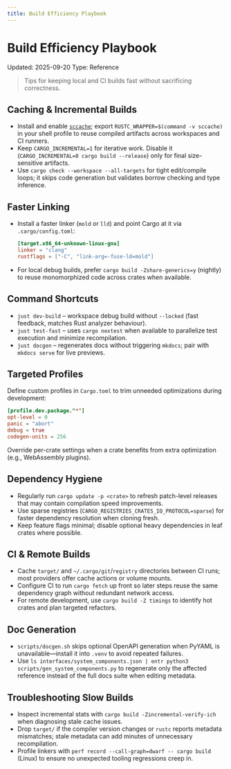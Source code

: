 ```yaml
---
title: Build Efficiency Playbook
---
```


# Build Efficiency Playbook

Updated: 2025-09-20
Type: Reference

> Tips for keeping local and CI builds fast without sacrificing correctness.

## Caching & Incremental Builds

- Install and enable [`sccache`](https://github.com/mozilla/sccache); export `RUSTC_WRAPPER=$(command -v sccache)` in your shell profile to reuse compiled artifacts across workspaces and CI runners.
- Keep `CARGO_INCREMENTAL=1` for iterative work. Disable it (`CARGO_INCREMENTAL=0 cargo build --release`) only for final size-sensitive artifacts.
- Use `cargo check --workspace --all-targets` for tight edit/compile loops; it skips code generation but validates borrow checking and type inference.

## Faster Linking

- Install a faster linker (`mold` or `lld`) and point Cargo at it via `.cargo/config.toml`:
  ```toml
  [target.x86_64-unknown-linux-gnu]
  linker = "clang"
  rustflags = ["-C", "link-arg=-fuse-ld=mold"]
  ```
- For local debug builds, prefer `cargo build -Zshare-generics=y` (nightly) to reuse monomorphized code across crates when available.

## Command Shortcuts

- `just dev-build` – workspace debug build without `--locked` (fast feedback, matches Rust analyzer behaviour).
- `just test-fast` – uses `cargo nextest` when available to parallelize test execution and minimize recompilation.
- `just docgen` – regenerates docs without triggering `mkdocs`; pair with `mkdocs serve` for live previews.

## Targeted Profiles

Define custom profiles in `Cargo.toml` to trim unneeded optimizations during development:

```toml
[profile.dev.package."*"]
opt-level = 0
panic = "abort"
debug = true
codegen-units = 256
```

Override per-crate settings when a crate benefits from extra optimization (e.g., WebAssembly plugins).

## Dependency Hygiene

- Regularly run `cargo update -p <crate>` to refresh patch-level releases that may contain compilation speed improvements.
- Use sparse registries (`CARGO_REGISTRIES_CRATES_IO_PROTOCOL=sparse`) for faster dependency resolution when cloning fresh.
- Keep feature flags minimal; disable optional heavy dependencies in leaf crates where possible.

## CI & Remote Builds

- Cache `target/` and `~/.cargo/git`/`registry` directories between CI runs; most providers offer cache actions or volume mounts.
- Configure CI to run `cargo fetch` up front so later steps reuse the same dependency graph without redundant network access.
- For remote development, use `cargo build -Z timings` to identify hot crates and plan targeted refactors.

## Doc Generation

- `scripts/docgen.sh` skips optional OpenAPI generation when PyYAML is unavailable—install it into `.venv` to avoid repeated failures.
- Use `ls interfaces/system_components.json | entr python3 scripts/gen_system_components.py` to regenerate only the affected reference instead of the full docs suite when editing metadata.

## Troubleshooting Slow Builds

- Inspect incremental stats with `cargo build -Zincremental-verify-ich` when diagnosing stale cache issues.
- Drop `target/` if the compiler version changes or `rustc` reports metadata mismatches; stale metadata can add minutes of unnecessary recompilation.
- Profile linkers with `perf record --call-graph=dwarf -- cargo build` (Linux) to ensure no unexpected tooling regressions creep in.
